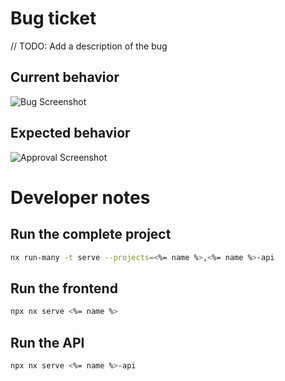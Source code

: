 # Bug ticket

// TODO: Add a description of the bug

## Current behavior

<img src="../<%= name %>-e2e/screenshots/bug-screenshot.png" alt="Bug Screenshot" />

## Expected behavior

<img src="../<%= name %>-e2e/screenshots/approval-screenshot.png" alt="Approval Screenshot" />

# Developer notes

## Run the complete project

```bash
nx run-many -t serve --projects=<%= name %>,<%= name %>-api
```

## Run the frontend

```bash
npx nx serve <%= name %>
```

## Run the API

```bash
npx nx serve <%= name %>-api
```
